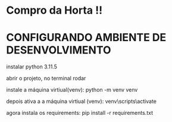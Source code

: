 # Compro da Horta !!
# CONFIGURANDO AMBIENTE DE DESENVOLVIMENTO

instalar python 3.11.5

abrir o projeto, no terminal rodar 

instale a máquina virtiual(venv): 
python -m venv venv

depois ativa a a máquina virtiual (venv):
venv\scripts\activate

agora instala os requirements:
pip install -r requirements.txt


